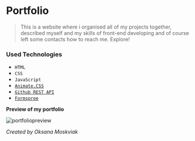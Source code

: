 # Portfolio
> This is a website where i organised all of my projects together, described myself and my skills of front-end developing and of course left some contacts how to reach me. Explore!

### Used Technologies
- `HTML`
- `CSS`
- `JavaScript`
- [`Animate.CSS`](https://animate.style/)
- [`Github REST API`](https://docs.github.com/en/rest)
- [`Formspree`](https://formspree.io/)

**Preview of my portfolio**

![portfoliopreview](https://user-images.githubusercontent.com/84397218/180614100-b845ae3d-77be-43ed-abdc-46f7931a1e84.jpg)

*Created by Oksana Moskviak*

